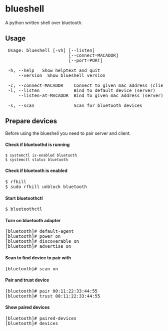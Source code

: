 # blueshell

A python written shell over bluetooth.


## Usage
<pre>
 Usage: blueshell [-vh] [--listen]
                        [--connect=MACADDR]
                        [--port=PORT]

 -h, --help   Show helptext and quit
     --version  Show blueshell version

 -c, --connect=MACADDR    Connect to given mac address (client)
 -l, --listen             Bind to default device (server)
     --listen-at=MACADDR  Bind to given mac address (server)

 -s, --scan               Scan for bluetooth devices
</pre>


## Prepare devices
Before using the blueshell you need to pair server and client.

#### Check if bluetoothd is running
```console
$ systemctl is-enabled bluetooth
$ systemctl status bluetooth
```

#### Check if bluetooth is enabled
<pre>
$ rfkill
$ sudo rfkill unblock bluetooth
</pre>

#### Start bluetoothctl
<pre>
$ bluetoothctl
</pre>

#### Turn on bluetooth adapter
<pre>
[bluetooth]# default-agent
[bluetooth]# power on
[bluetooth]# discoverable on
[bluetooth]# advertise on
</pre>

#### Scan to find device to pair with
<pre>
[bluetooth]# scan on
</pre>

#### Pair and trust device
<pre>
[bluetooth]# pair 00:11:22:33:44:55
[bluetooth]# trust 00:11:22:33:44:55
</pre>

#### Show paired devices
<pre>
[bluetooth]# paired-devices
[bluetooth]# devices
</pre>
